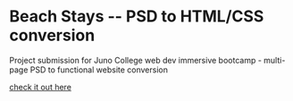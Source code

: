 # Beach Stays -- PSD to HTML/CSS conversion
Project submission for Juno College web dev immersive bootcamp - multi-page PSD to functional website conversion


[check it out here](https://danielnoo.github.io/Beach-Stays-PSD-Conversion/)
